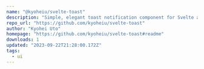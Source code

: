 ```yaml
---
name: "@kyoheiu/svelte-toast"
description: "Simple, elegant toast notification component for Svelte applications."
repo_url: "https://github.com/kyoheiu/svelte-toast"
author: "Kyohei Uto"
homepage: "https://github.com/kyoheiu/svelte-toast#readme"
downloads: 1
updated: "2023-09-22T21:28:00.172Z"
tags: 
  - ui
---
```

